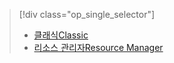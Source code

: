 > [!div class="op_single_selector"]
> * [<span data-ttu-id="d64cb-101">클래식</span><span class="sxs-lookup"><span data-stu-id="d64cb-101">Classic</span></span>](../articles/storage/storage-cannot-delete-storage-account-container-vhd.md)
> * [<span data-ttu-id="d64cb-102">리소스 관리자</span><span class="sxs-lookup"><span data-stu-id="d64cb-102">Resource Manager</span></span>](../articles/storage/storage-resource-manager-cannot-delete-storage-account-container-vhd.md)
> 
> 

